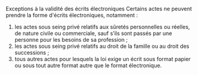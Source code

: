 Exceptions à la validité des écrits électroniques
Certains actes ne peuvent prendre la forme d'écrits électroniques, notamment :
1. les actes sous seing privé relatifs aux sûretés personnelles ou réelles, de nature civile ou commerciale, sauf s’ils sont passés par une personne pour les besoins de sa profession ;
1. les actes sous seing privé relatifs au droit de la famille ou au droit des successions ;
1. tous autres actes pour lesquels la loi exige un écrit sous format papier ou sous tout autre format autre que le format électronique.